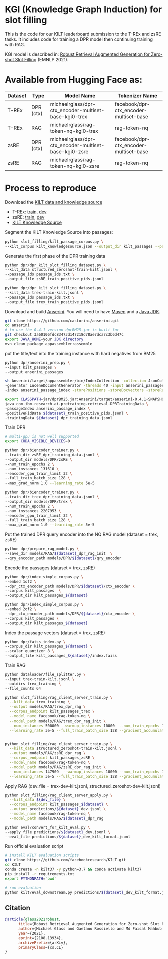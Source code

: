 # KGI (Knowledge Graph Induction) for slot filling
This is the code for our KILT leaderboard submission to the T-REx and zsRE tasks.  It includes code for training a DPR model then continuing training with RAG.


KGI model is described in: [Robust Retrieval Augmented Generation for Zero-shot Slot Filling](https://arxiv.org/abs/2108.13934) (EMNLP 2021).  

# Available from Hugging Face as:
| Dataset | Type | Model Name | Tokenizer Name |
| ------- | ----- | ---- | --------- |
| T-REx   |  DPR (ctx)  | michaelrglass/dpr-ctx_encoder-multiset-base-kgi0-trex | facebook/dpr-ctx_encoder-multiset-base
| T-REx   |  RAG  | michaelrglass/rag-token-nq-kgi0-trex | rag-token-nq
| zsRE    |  DPR (ctx)  | michaelrglass/dpr-ctx_encoder-multiset-base-kgi0-zsre | facebook/dpr-ctx_encoder-multiset-base
| zsRE    |  RAG  | michaelrglass/rag-token-nq-kgi0-zsre | rag-token-nq

# Process to reproduce
Download the [KILT data and knowledge source](https://github.com/facebookresearch/KILT)
* T-REx: [train](http://dl.fbaipublicfiles.com/KILT/trex-train-kilt.jsonl), [dev](http://dl.fbaipublicfiles.com/KILT/trex-dev-kilt.jsonl)
* zsRE: [train](http://dl.fbaipublicfiles.com/KILT/structured_zeroshot-train-kilt.jsonl), [dev](http://dl.fbaipublicfiles.com/KILT/structured_zeroshot-dev-kilt.jsonl)
* [KILT Knowledge Source](http://dl.fbaipublicfiles.com/KILT/kilt_knowledgesource.json)

Segment the KILT Knowledge Source into passages:
```bash
python slot_filling/kilt_passage_corpus.py \
--kilt_corpus kilt_knowledgesource.json --output_dir kilt_passages --passage_ids passage_ids.txt
```

Generate the first phase of the DPR training data
```bash
python dpr/dpr_kilt_slot_filling_dataset.py \
--kilt_data structured_zeroshot-train-kilt.jsonl \
--passage_ids passage_ids.txt \
--output_file zsRE_train_positive_pids.jsonl

python dpr/dpr_kilt_slot_filling_dataset.py \
--kilt_data trex-train-kilt.jsonl \
--passage_ids passage_ids.txt \
--output_file trex_train_positive_pids.jsonl
```

Download and build [Anserini](https://github.com/castorini/anserini). 
You will need to have [Maven](https://maven.apache.org/index.html) and a [Java JDK](https://jdk.java.net/).
```bash
git clone https://github.com/castorini/anserini.git
cd anserini
# to use the 0.4.1 version dprBM25.jar is built for
git checkout 3a60106fdc83473d147218d78ae7dca7c3b6d47c
export JAVA_HOME=your JDK directory
mvn clean package appassembler:assemble
```

put the title/text into the training instance with hard negatives from BM25
```bash
python dpr/anserini_prep.py \
--input kilt_passages \
--output anserini_passages

sh Anserini/target/appassembler/bin/IndexCollection -collection JsonCollection \
-generator LuceneDocumentGenerator -threads 40 -input anserini_passages \
-index anserini_passage_index -storePositions -storeDocvectors -storeRawDocs

export CLASSPATH=jar/dprBM25.jar:Anserini/target/anserini-0.4.1-SNAPSHOT-fatjar.jar
java com.ibm.research.ai.pretraining.retrieval.DPRTrainingData \
-passageIndex anserini_passage_index \
-positivePidData ${dataset}_train_positive_pids.jsonl \
-trainingData ${dataset}_dpr_training_data.jsonl
```

Train DPR
```bash
# multi-gpu is not well supported
export CUDA_VISIBLE_DEVICES=0

python dpr/biencoder_trainer.py \
--train_dir zsRE_dpr_training_data.jsonl \
--output_dir models/DPR/zsRE \
--num_train_epochs 2 \
--num_instances 131610 \
--encoder_gpu_train_limit 32 \
--full_train_batch_size 128 \
--max_grad_norm 1.0 --learning_rate 5e-5

python dpr/biencoder_trainer.py \
--train_dir trex_dpr_training_data.jsonl \
--output_dir models/DPR/trex \
--num_train_epochs 2 \
--num_instances 2207953 \
--encoder_gpu_train_limit 32 \
--full_train_batch_size 128 \
--max_grad_norm 1.0 --learning_rate 5e-5
```

Put the trained DPR query encoder into the NQ RAG model (dataset = trex, zsRE)
```bash
python dpr/prepare_rag_model.py \
--save_dir models/RAG/${dataset}_dpr_rag_init  \
--qry_encoder_path models/DPR/${dataset}/qry_encoder
```

Encode the passages (dataset = trex, zsRE)
```bash
python dpr/index_simple_corpus.py \
--embed 1of2 \
--dpr_ctx_encoder_path models/DPR/${dataset}/ctx_encoder \
--corpus kilt_passages  \
--output_dir kilt_passages_${dataset}

python dpr/index_simple_corpus.py \
--embed 2of2 \
--dpr_ctx_encoder_path models/DPR/${dataset}/ctx_encoder \
--corpus kilt_passages \
--output_dir kilt_passages_${dataset}
```

Index the passage vectors (dataset = trex, zsRE)
```bash
python dpr/faiss_index.py \
--corpus_dir kilt_passages_${dataset} \
--scalar_quantizer 8 \
--output_file kilt_passages_${dataset}/index.faiss
```

Train RAG
```bash
python dataloader/file_splitter.py \
--input trex-train-kilt.jsonl \
--outdirs trex_training \
--file_counts 64

python slot_filling/rag_client_server_train.py \
  --kilt_data trex_training \
  --output models/RAG/trex_dpr_rag \
  --corpus_endpoint kilt_passages_trex \
  --model_name facebook/rag-token-nq \
  --model_path models/RAG/trex_dpr_rag_init \
  --num_instances 500000 --warmup_instances 10000  --num_train_epochs 1 \
  --learning_rate 3e-5 --full_train_batch_size 128 --gradient_accumulation_steps 64


python slot_filling/rag_client_server_train.py \
  --kilt_data structured_zeroshot-train-kilt.jsonl \
  --output models/RAG/zsRE_dpr_rag \
  --corpus_endpoint kilt_passages_zsRE \
  --model_name facebook/rag-token-nq \
  --model_path models/RAG/zsRE_dpr_rag_init \
  --num_instances 147909  --warmup_instances 10000 --num_train_epochs 1 \
  --learning_rate 3e-5 --full_train_batch_size 128 --gradient_accumulation_steps 64

```

Apply RAG (dev_file = trex-dev-kilt.jsonl, structured_zeroshot-dev-kilt.jsonl)
```bash
python slot_filling/rag_client_server_apply.py \
  --kilt_data ${dev_file} \
  --corpus_endpoint kilt_passages_${dataset} \
  --output predictions/${dataset}_dev.jsonl \
  --model_name facebook/rag-token-nq \
  --model_path models/RAG/${dataset}_dpr_rag

python eval/convert_for_kilt_eval.py \
--apply_file predictions/${dataset}_dev.jsonl \
--eval_file predictions/${dataset}_dev_kilt_format.jsonl

```

Run official evaluation script
```bash
# install KILT evaluation scripts
git clone https://github.com/facebookresearch/KILT.git
cd KILT
conda create -n kilt37 -y python=3.7 && conda activate kilt37
pip install -r requirements.txt
export PYTHONPATH=`pwd`

# run evaluation
python kilt/eval_downstream.py predictions/${dataset}_dev_kilt_format.jsonl ${dev_file}
```

## Citation
```bibtex
@article{glass2021robust,
      title={Robust Retrieval Augmented Generation for Zero-shot Slot Filling}, 
      author={Michael Glass and Gaetano Rossiello and Md Faisal Mahbub Chowdhury and Alfio Gliozzo},
      year={2021},
      eprint={2108.13934},
      archivePrefix={arXiv},
      primaryClass={cs.CL}
}
```
